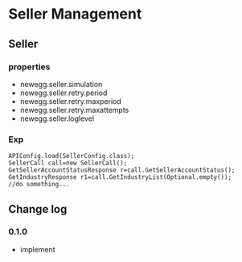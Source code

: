 # Seller Management
## Seller
### properties
- newegg.seller.simulation
- newegg.seller.retry.period
- newegg.seller.retry.maxperiod
- newegg.seller.retry.maxattempts
- newegg.seller.loglevel

### Exp
```
APIConfig.load(SellerConfig.class);
SellerCall call=new SellerCall();
GetSellerAccountStatusResponse r=call.GetSellerAccountStatus();
GetIndustryResponse r1=call.GetIndustryList(Optional.empty());
//do something...
```

## Change log
### 0.1.0
- implement
